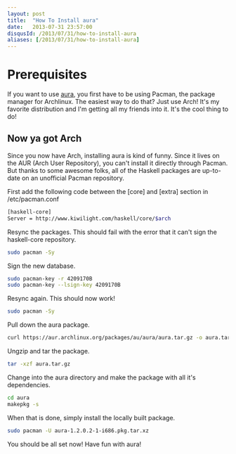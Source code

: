 ```yaml
---
layout: post
title:  "How To Install aura"
date:   2013-07-31 23:57:00
disqusId: /2013/07/31/how-to-install-aura
aliases: [/2013/07/31/how-to-install-aura]
---
```


# Prerequisites

If you want to use [aura](https://www.github.com/fosskers/aura), you first have to be using Pacman, the package manager for Archlinux. The easiest way to do that? Just use Arch!  It's my favorite distribution and I'm getting all my friends into it. It's the cool thing to do!

## Now ya got Arch

Since you now have Arch, installing aura is kind of funny.  Since it lives on the AUR (Arch User Repository), you can't install it directly through Pacman.  But thanks to some awesome folks, all of the Haskell packages are up-to-date on an unofficial Pacman repository.

First add the following code between the [core] and [extra] section in /etc/pacman.conf

```bash
[haskell-core]
Server = http://www.kiwilight.com/haskell/core/$arch
```

Resync the packages.  This should fail with the error that it can't sign the haskell-core repository.

```bash
sudo pacman -Sy
```

Sign the new database.

```bash
sudo pacman-key -r 4209170B
sudo pacman-key --lsign-key 4209170B
```

Resync again.  This should now work!

```bash
sudo pacman -Sy
```

Pull down the aura package.

```bash
curl https://aur.archlinux.org/packages/au/aura/aura.tar.gz -o aura.tar.gz
```

Ungzip and tar the package.

```bash
tar -xzf aura.tar.gz
```

Change into the aura directory and make the package with all it's dependencies.

```bash
cd aura
makepkg -s
```

When that is done, simply install the locally built package.

```bash
sudo pacman -U aura-1.2.0.2-1-i686.pkg.tar.xz
```

You should be all set now!  Have fun with aura!
